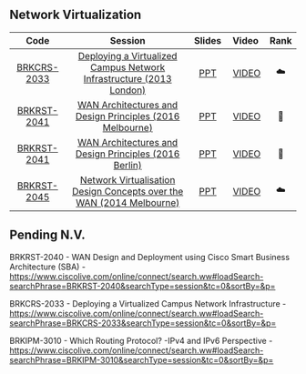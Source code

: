 

## Network Virtualization

| Code | Session | Slides | Video | Rank |
| :-: | :-: | :-: | :-: | :-: |
| [BRKCRS-2033][cod-2033] | [Deploying a Virtualized Campus Network Infrastructure (2013 London)][ses-2033-lon-2013] | [PPT][ppt-2033-lon-2013] | [VIDEO][vid-2033-lon-2013] | :cloud: |
| [BRKRST-2041][cod-2041] | [WAN Architectures and Design Principles (2016 Melbourne)][ses-2041-mel-2016] | [PPT][ppt-2041-mel-2016] | [VIDEO][vid-2041-mel-2016] | :orange: |
| [BRKRST-2041][cod-2041] | [WAN Architectures and Design Principles (2016 Berlin)][ses-2041-ber-2016] | [PPT][ppt-2041-ber-2016] | [VIDEO][vid-2041-ber-2016] | :green_apple: |
| [BRKRST-2045][cod-2045] | [Network Virtualisation Design Concepts over the WAN (2014 Melbourne)][ses-2045-mel-2014] | [PPT][ppt-2045-mel-2014] | [VIDEO][vid-2045-mel-2014] | :cloud: |





[cod-2033]:https://www.ciscolive.com/online/connect/search.ww?searchPhrase=BRKRST-2033
[ses-2033-lon-2013]:https://www.ciscolive.com/online/connect/sessionDetail.ww?SESSION_ID=5928&backBtn=true
[ppt-2033-lon-2013]:http://d2zmdbbm9feqrf.cloudfront.net/2013/eur/pdf/BRKCRS-2033.pdf
[vid-2033-lon-2013]:http://d2zmdbbm9feqrf.cloudfront.net/2013/eur/BRKCRS-2033.mp4










[cod-2041]:https://www.ciscolive.com/online/connect/search.ww?searchPhrase=BRKRST-2041
[ses-2041-mel-2016]:https://www.ciscolive.com/online/connect/sessionDetail.ww?SESSION_ID=89930&backBtn=true
[ppt-2041-mel-2016]:http://d2zmdbbm9feqrf.cloudfront.net/2016/anz/pdf/BRKRST-2041.pdf
[vid-2041-mel-2016]:http://d2zmdbbm9feqrf.cloudfront.net/2016/anz/BRKRST-2041.mp4

[ses-2041-ber-2016]:https://www.ciscolive.com/online/connect/sessionDetail.ww?SESSION_ID=89226&backBtn=true
[ppt-2041-ber-2016]:http://d2zmdbbm9feqrf.cloudfront.net/2016/eur/pdf/BRKRST-2041.pdf
[vid-2041-ber-2016]:http://d2zmdbbm9feqrf.cloudfront.net/2016/eur/BRKRST-2041.mp4




[cod-2045]:https://www.ciscolive.com/online/connect/search.ww?searchPhrase=BRKRST-2045
[ses-2045-mel-2014]:https://www.ciscolive.com/online/connect/sessionDetail.ww?SESSION_ID=77818&backBtn=true
[ppt-2045-mel-2014]:http://d2zmdbbm9feqrf.cloudfront.net/2014/anz/pdf/BRKRST-2045.pdf
[vid-2045-mel-2014]:http://d2zmdbbm9feqrf.cloudfront.net/2014/anz/BRKRST-2045.mp4





## Pending N.V.


BRKRST-2040 - WAN Design and Deployment using Cisco Smart Business Architecture (SBA) - https://www.ciscolive.com/online/connect/search.ww#loadSearch-searchPhrase=BRKRST-2040&searchType=session&tc=0&sortBy=&p=

BRKCRS-2033 - Deploying a Virtualized Campus Network Infrastructure - https://www.ciscolive.com/online/connect/search.ww#loadSearch-searchPhrase=BRKCRS-2033&searchType=session&tc=0&sortBy=&p=

BRKIPM-3010 - Which Routing Protocol? -IPv4 and IPv6 Perspective - https://www.ciscolive.com/online/connect/search.ww#loadSearch-searchPhrase=BRKIPM-3010&searchType=session&tc=0&sortBy=&p=



